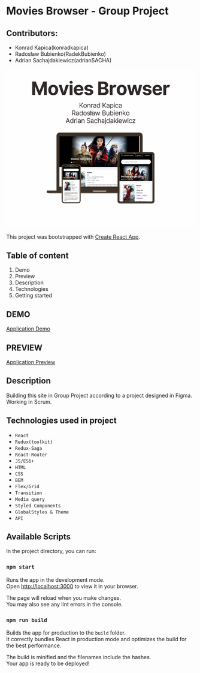 # Movies Browser - Group Project

## Contributors:
- Konrad Kapica(konradkapica)
- Radosław Bubienko(RadekBubienko)
- Adrian Sachajdakiewicz(adrianSACHA)

![Application Image](public/moviesBrowserPreview.png)

This project was bootstrapped with [Create React App](https://github.com/facebook/create-react-app).

## Table of content
1. Demo
1. Preview
1. Description
1. Technologies
1. Getting started

## DEMO
[Application Demo](https://adriansacha.github.io/movies-browser/)

## PREVIEW
[Application Preview](public/movieBrowserPreview.gif)

## Description
Building this site in Group Project according to a project designed in Figma. Working in Scrum.

## Technologies used in project
- `React`
- `Redux(toolkit)`
- `Redux-Saga`
- `React-Router`
- `JS/ES6+`
- `HTML`
- `CSS`
- `BEM`
- `Flex/Grid`
- `Transition`
- `Media query`
- `Styled Components`
- `GlobalStyles & Theme`
- `API`

## Available Scripts
In the project directory, you can run:

### `npm start`
Runs the app in the development mode.\
Open [http://localhost:3000](http://localhost:3000) to view it in your browser.

The page will reload when you make changes.\
You may also see any lint errors in the console.

### `npm run build`
Builds the app for production to the `build` folder.\
It correctly bundles React in production mode and optimizes the build for the best performance.

The build is minified and the filenames include the hashes.\
Your app is ready to be deployed!
